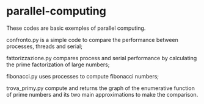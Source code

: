 # parallel-computing
These codes are basic exemples of parallel computing.

confronto.py is a simple code to compare the performance between processes, threads and serial;

fattorizzazione.py compares process and serial performance by calculating the prime factorization of large numbers;

fibonacci.py uses processes to compute fibonacci numbers;

trova_primy.py compute and returns the graph of the enumerative function of prime numbers and its two main approximations to make the comparison.

